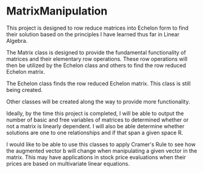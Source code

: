 # MatrixManipulation

This project is designed to row reduce matrices into Echelon form to find their solution based on the principles I have learned thus far in Linear Algebra.

The Matrix class is designed to provide the fundamental functionality of matrices and their elementary row operations. These row operations will then be utilized by the Echelon class and others to find the row reduced Echelon matrix.

The Echelon class finds the row reduced Echelon matrix. This class is still being created.

Other classes will be created along the way to provide more functionality.

Ideally, by the time this project is completed, I will be able to output the number of basic and free variables of matrices to determined whether or not a matrix is linearly dependent. I will also be able determine whether solutions are one to one relationships and if that span a given space R.

I would like to be able to use this classes to apply Cramer's Rule to see how the augmented vector b will change when manipulating a given vector in the matrix. This may have applications in stock price evaluations when their prices are based on multivariate linear equations.
